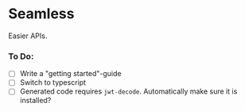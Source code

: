 # Seamless

Easier APIs.

### To Do:

- [ ] Write a "getting started"-guide
- [ ] Switch to typescript
- [ ] Generated code requires `jwt-decode`. Automatically make sure it is
      installed?
